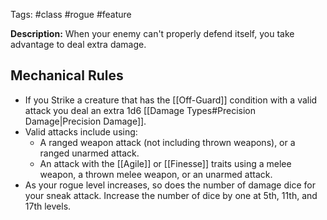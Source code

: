 Tags: #class #rogue  #feature 

**Description:** When your enemy can't properly defend itself, you take advantage to deal extra damage.
## Mechanical Rules

-  If you Strike a creature that has the [[Off-Guard]] condition with a valid attack you deal an extra 1d6 [[Damage Types#Precision Damage|Precision Damage]].
- Valid attacks include using:
	- A ranged weapon attack (not including thrown weapons), or a ranged unarmed attack.
	- An attack with the [[Agile]] or [[Finesse]] traits using a melee weapon, a thrown melee weapon, or an unarmed attack.
- As your rogue level increases, so does the number of damage dice for your sneak attack. Increase the number of dice by one at 5th, 11th, and 17th levels.
